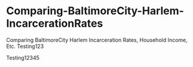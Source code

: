# Comparing-BaltimoreCity-Harlem-IncarcerationRates
Comparing BaltimoreCity Harlem Incarceration Rates, Household Income, Etc.
Testing123

Testing12345
